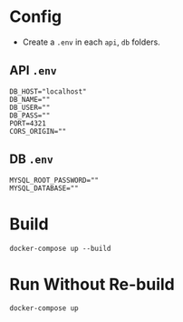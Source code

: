 # Config
- Create a `.env` in each `api`, `db` folders.

## API `.env`

```
DB_HOST="localhost"
DB_NAME=""
DB_USER=""
DB_PASS=""
PORT=4321
CORS_ORIGIN=""
```

## DB `.env`

```
MYSQL_ROOT_PASSWORD=""
MYSQL_DATABASE=""
```

# Build

```
docker-compose up --build
```

# Run Without Re-build

```
docker-compose up
```
